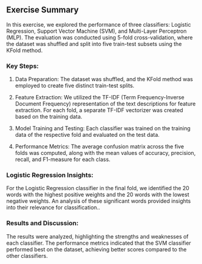 
## Exercise Summary
In this exercise, we explored the performance of three classifiers: Logistic Regression, Support Vector Machine (SVM), and Multi-Layer Perceptron (MLP). The evaluation was conducted using 5-fold cross-validation, where the dataset was shuffled and split into five train-test subsets using the KFold method.

### Key Steps:
1. Data Preparation: The dataset was shuffled, and the KFold method was employed to create five distinct train-test splits.

2. Feature Extraction: We utilized the TF-IDF (Term Frequency-Inverse Document Frequency) representation of the text descriptions for feature extraction. For each fold, a separate TF-IDF vectorizer was created based on the training data.

3. Model Training and Testing: Each classifier was trained on the training data of the respective fold and evaluated on the test data.

4. Performance Metrics: The average confusion matrix across the five folds was computed, along with the mean values of accuracy, precision, recall, and F1-measure for each class.

### Logistic Regression Insights: 
For the Logistic Regression classifier in the final fold, we identified the 20 words with the highest positive weights and the 20 words with the lowest negative weights. An analysis of these significant words provided insights into their relevance for classification..

### Results and Discussion:
The results were analyzed, highlighting the strengths and weaknesses of each classifier. The performance metrics indicated that the SVM classifier performed best on the dataset, achieving better scores compared to the other classifiers.
